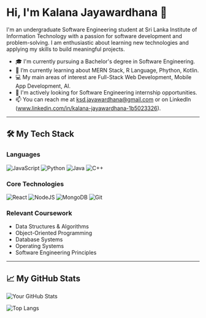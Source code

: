 # Hi, I'm Kalana Jayawardhana 👋

I'm an undergraduate Software Engineering student at Sri Lanka Institute of Information Technology with a passion for software development and problem-solving. I am enthusiastic about learning new technologies and applying my skills to build meaningful projects.

- 🎓 I'm currently pursuing a Bachelor's degree in Software Engineering.
- 🌱 I’m currently learning about MERN Stack, R Language, Phython, Kotlin.
- 💻 My main areas of interest are Full-Stack Web Development, Mobile App Development, AI.
- 🚀 I'm actively looking for Software Engineering internship opportunities.
- 📫 You can reach me at ksd.jayawardhana@gmail.com or on LinkedIn (www.linkedin.com/in/kalana-jayawardhana-1b5023326).

---

## 🛠️ My Tech Stack

### Languages
![JavaScript](https://img.shields.io/badge/javascript-%23323330.svg?style=for-the-badge&logo=javascript&logoColor=%23F7DF1E)
![Python](https://img.shields.io/badge/python-3670A0?style=for-the-badge&logo=python&logoColor=ffdd54)
![Java](https://img.shields.io/badge/java-%23ED8B00.svg?style=for-the-badge&logo=java&logoColor=white)
![C++](https://img.shields.io/badge/c++-%2300599C.svg?style=for-the-badge&logo=c%2B%2B&logoColor=white)

### Core Technologies
![React](https://img.shields.io/badge/react-%2320232a.svg?style=for-the-badge&logo=react&logoColor=%2361DAFB)
![NodeJS](https://img.shields.io/badge/node.js-6DA55F?style=for-the-badge&logo=node.js&logoColor=white)
![MongoDB](https://img.shields.io/badge/MongoDB-%234ea94b.svg?style=for-the-badge&logo=mongodb&logoColor=white)
![Git](https://img.shields.io/badge/git-%23F05033.svg?style=for-the-badge&logo=git&logoColor=white)

### Relevant Coursework
- Data Structures & Algorithms
- Object-Oriented Programming
- Database Systems
- Operating Systems
- Software Engineering Principles

---

## 📈 My GitHub Stats

![Your GitHub Stats](https://github-readme-stats.vercel.app/api?username=Kalana-JY&show_icons=true&theme=radical&hide_border=true&count_private=true)

![Top Langs](https://github-readme-stats.vercel.app/api/top-langs/?username=Kalana-JY&layout=compact&theme=radical&hide_border=true)

